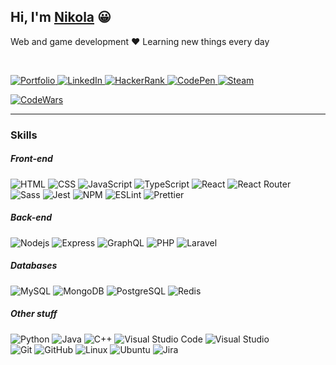 <h2>
  Hi, I'm 
  <a href="https://niksimon.com" target="_blank">Nikola</a> 😀
</h2>

<p>Web and game development ❤ Learning new things every day</p>

<br />

<p>
  <a href="https://niksimon.com" title="Portfolio">
    <img 
      src="https://img.shields.io/badge/niksimon.com-5522FA?style=flat-square&labelColor=5522FA&logo=vFairs&logoColor=white&link=https://niksimon.com"
      alt="Portfolio" 
    />
  </a> 
  <a href="https://www.linkedin.com/in/niksimon" title="LinkedIn">
    <img
      src="https://img.shields.io/badge/@niksimon-0077B5?style=flat-square&labelColor=0077B5&logo=LinkedIn&link=https://www.linkedin.com/in/niksimon"
      alt="LinkedIn" 
    />
  </a> 
  <a href="https://www.hackerrank.com/niksimon" title="HackerRank">
    <img
      src="https://img.shields.io/badge/@niksimon-2ea358?style=flat-square&labelColor=2ea358&logo=HackerRank&logoColor=white&link=https://www.hackerrank.com/niksimon"
      alt="HackerRank"
    />
  </a> 
  <a href="https://codepen.io/iamsimon" title="Codepen.io">
    <img
      src="https://img.shields.io/badge/@niksimon-000000?style=flat-square&amp;labelColor=000000&logo=CodePen&link=https://codepen.io/iamsimon"
      alt="CodePen" 
    />
  </a>
  <a href="https://steamcommunity.com/id/itsmesimon/" title="Steam">
    <img
      src="https://img.shields.io/badge/@itsmesimon-1f1f1f?style=flat-square&labelColor=1f1f1f&logo=Steam&link=https://steamcommunity.com/id/itsmesimon/"
      alt="Steam" 
    />
  </a> 
  <!--<a href="https://twitter.com/hiitssimon" title="Twitter">
    <img
      src="https://img.shields.io/badge/@hiitssimon-1DA1F2?style=flat-square&labelColor=1DA1F2&logo=Twitter&logoColor=white&link=https://twitter.com/hiitssimon"
      alt="Twitter" 
    />
  </a> -->
</p>

<p>
  <a href="https://www.codewars.com/users/niksimon" title="CodeWars">
    <img 
      src="https://www.codewars.com/users/niksimon/badges/small"
      alt="CodeWars" 
    />
  </a> 
</p>

<hr />

<h3>Skills</h3>

<h5>Front-end</h5>
<p>
  <img alt="HTML" src="https://img.shields.io/badge/HTML-E34F26?logo=html5&style=flat-square&logoColor=white" />
  <img alt="CSS" src="https://img.shields.io/badge/CSS-1572B6?logo=css3&style=flat-square&logoColor=white" />
  <img alt="JavaScript" src="https://img.shields.io/badge/JavaScript-F7DF1E?logo=javascript&style=flat-square&logoColor=black" />
  <img alt="TypeScript" src="https://img.shields.io/badge/-TypeScript-007ACC?style=flat-square&logo=typescript&logoColor=white" />  
  <img alt="React" src="https://img.shields.io/badge/-React-45b8d8?style=flat-square&logo=react&logoColor=white" />
  <img alt="React Router" src="https://img.shields.io/badge/-React%20Router-CA4245?style=flat-square&logo=react%20router&logoColor=white" />
  <br />
  <img alt="Sass" src="https://img.shields.io/badge/-Sass-CC6699?style=flat-square&logo=sass&logoColor=white" />
  <!--<img alt="Webpack" src="https://img.shields.io/badge/-Webpack-8DD6F9?style=flat-square&logo=webpack&logoColor=white" /> -->
  <img alt="Jest" src="https://img.shields.io/badge/-Jest-C21325?style=flat-square&logo=Jest&logoColor=white" />
  <img alt="NPM" src="https://img.shields.io/badge/-NPM-CB3837?style=flat-square&logo=NPM&logoColor=white" />
  <img alt="ESLint" src="https://img.shields.io/badge/-ESLint-4B32C3?style=flat-square&logo=esLint&logoColor=white" />
  <img alt="Prettier" src="https://img.shields.io/badge/-Prettier-F7B93E?style=flat-square&logo=prettier&logoColor=white" />
  <br />
</p>

<h5>Back-end</h5>
<p>
  <img alt="Nodejs" src="https://img.shields.io/badge/-Nodejs-43853d?style=flat-square&logo=Node.js&logoColor=white" />
  <img alt="Express" src="https://img.shields.io/badge/-Express-000000?style=flat-square&logo=Express&logoColor=white" />
  <img alt="GraphQL" src="https://img.shields.io/badge/-GraphQL-E10098?style=flat-square&logo=graphql&logoColor=white" />
  <img alt="PHP" src="https://img.shields.io/badge/-PHP-777BB4?style=flat-square&logo=PHP&logoColor=white" />
  <img alt="Laravel" src="https://img.shields.io/badge/-Laravel-FF2D20?style=flat-square&logo=Laravel&logoColor=white" />
</p>

<h5>Databases</h5>
<p>
  <img alt="MySQL" src="https://img.shields.io/badge/-MySQL-4479A1?style=flat-square&logo=MySQL&logoColor=white" />
  <img alt="MongoDB" src="https://img.shields.io/badge/-MongoDB-13aa52?style=flat-square&logo=mongodb&logoColor=white" />
  <img alt="PostgreSQL" src="https://img.shields.io/badge/-PostgreSQL-336791?style=flat-square&logo=PostgreSQL&logoColor=white" />
  <img alt="Redis" src="https://img.shields.io/badge/-Redis-DC382D?style=flat-square&logo=Redis&logoColor=white" />
</p>

<h5>Other stuff</h5>
<p>
  <img alt="Python" src="https://img.shields.io/badge/-Python-3776AB?style=flat-square&logo=Python&logoColor=white" />
  <img alt="Java" src="https://img.shields.io/badge/-Java-007396?style=flat-square&logo=Java&logoColor=white" />
  <img alt="C++" src="https://img.shields.io/badge/-C%2B%2B-00599C?style=flat-square&logo=C%2B%2B&logoColor=white" />
  <img alt="Visual Studio Code" src="https://img.shields.io/badge/-Visual_Studio_Code-007ACC?style=flat-square&logo=Visual+Studio+Code&logoColor=white" />
  <img alt="Visual Studio" src="https://img.shields.io/badge/-Visual_Studio-5C2D91?style=flat-square&logo=Visual+Studio&logoColor=white" />
  <br />
  <img alt="Git" src="https://img.shields.io/badge/-Git-F05032?style=flat-square&logo=git&logoColor=white" />
  <img alt="GitHub" src="https://img.shields.io/badge/-GitHub-181717?style=flat-square&logo=GitHub&logoColor=white" />
  <img alt="Linux" src="https://img.shields.io/badge/-Linux-FCC624?style=flat-square&logo=Linux&logoColor=black" />
  <img alt="Ubuntu" src="https://img.shields.io/badge/-Ubuntu-E95420?style=flat-square&logo=Ubuntu&logoColor=white" />
  <img alt="Jira" src="https://img.shields.io/badge/-Jira-0052CC?style=flat-square&logo=Jira&logoColor=white" />
</p>

<!--
**niksimon/niksimon** is a ✨ _special_ ✨ repository because its `README.md` (this file) appears on your GitHub profile.

Here are some ideas to get you started:

- 🔭 I’m currently working on ...
- 🌱 I’m currently learning ...
- 👯 I’m looking to collaborate on ...
- 🤔 I’m looking for help with ...
- 💬 Ask me about ...
- 📫 How to reach me: ...
- 😄 Pronouns: ...
- ⚡ Fun fact: ...
-->
